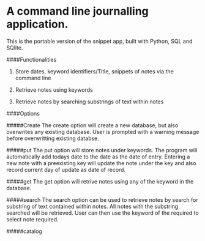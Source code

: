 # A command line journalling application. 
This is the portable version of the snippet app, built with Python, SQL and SQlite.

####Functionalities

1. Store dates, keyword identifiers/Title, snippets of notes via the command line 

2. Retrieve notes using keywords

3. Retrieve notes by searching substrings of text within notes

####Options

#####Create
  The create option will create a new database, but also overwrites any existing database. User is prompted with 
  a warning message before overwritting existing databse. 
  
#####put
   The put option will store notes under keywords. The program will automatically add todays date to the date
   as the date of entry. Entering a new note with a preexisting key will update the note under the key and 
   also record current day of update as date of record.

#####get
   The get option will retrive notes using any of the keyword in the database.

#####search
    The search option can be used to retrieve notes by search for substring of text contained within notes.
    All notes with the substring searched will be retrieved. User can then use the keyword of the required 
    to select note required.
    
#####catalog
